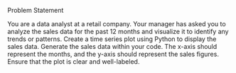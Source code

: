 Problem Statement

You are a data analyst at a retail company. Your manager has asked you to
analyze the sales data for the past 12 months and visualize it to identify any
trends or patterns.
Create a time series plot using Python to display the sales data.
Generate the sales data within your code.
The x-axis should represent the months, and the y-axis should represent the
sales figures.
Ensure that the plot is clear and well-labeled.

